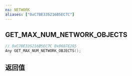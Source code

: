 ```yaml
---
ns: NETWORK
aliases: ["0xC7BE335216B5EC7C"]
---
```

## GET_MAX_NUM_NETWORK_OBJECTS

```c
// 0xC7BE335216B5EC7C 0x8687E285
Any GET_MAX_NUM_NETWORK_OBJECTS();
```

## 返回值
